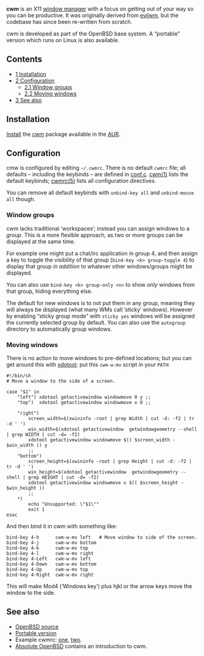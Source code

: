 **cwm** is an X11 [window manager](/index.php/Window_manager "Window manager") with a focus on getting out of your way so you can be productive. It was originally derived from [evilwm](/index.php/Evilwm "Evilwm"), but the codebase has since been re-written from scratch.

cwm is developed as part of the OpenBSD base system. A “portable” version which runs on Linux is also available.

## Contents

*   [1 Installation](#Installation)
*   [2 Configuration](#Configuration)
    *   [2.1 Window groups](#Window_groups)
    *   [2.2 Moving windows](#Moving_windows)
*   [3 See also](#See_also)

## Installation

[Install](/index.php/Install "Install") the [cwm](https://aur.archlinux.org/packages/cwm/) package available in the [AUR](/index.php/AUR "AUR").

## Configuration

cmw is configured by editing `~/.cwmrc`. There is no default `cwmrc` file; all defaults – including the keybinds – are defined in [conf.c](https://github.com/chneukirchen/cwm/blob/linux/conf.c). [cwm(1)](https://man.openbsd.org/cwm.1) lists the default keybinds; [cwmrc(5)](https://man.openbsd.org/cwmrc.5) lists all configuration directives.

You can remove all default keybinds with `unbind-key all` and `unbind-mouse all` though.

### Window groups

cwm lacks traditional ‘workspaces’; instead you can assign windows to a *group*. This is a more flexible approach, as two or more groups can be displayed at the same time.

For example one might put a chat/irc application in group 4, and then assign a key to toggle the visibility of that group (`bind-key <k> group-toggle 4`) to display that group *in addition* to whatever other windows/groups might be displayed.

You can also use `bind-key <k> group-only <n>` to show *only* windows from that group, hiding everything else.

The default for new windows is to not put them in any group, meaning they will always be displayed (what many WMs call ‘sticky’ windows). However by enabling “sticky group mode” with `sticky yes` windows will be assigned the currently selected group by default. You can also use the `autogroup` directory to automatically group windows.

### Moving windows

There is no action to move windows to pre-defined locations; but you can get around this with [xdotool](https://www.archlinux.org/packages/?name=xdotool); put this `cwm-w-mv` script in your `PATH`:

```
#!/bin/sh
# Move a window to the side of a screen.

case "$1" in
	"left") xdotool getactivewindow windowmove 0 y ;;
	"top")  xdotool getactivewindow windowmove x 0 ;;

	"right")
		screen_width=$(xwininfo -root | grep Width | cut -d: -f2 | tr -d ' ')
		win_width=$(xdotool getactivewindow  getwindowgeometry --shell | grep WIDTH | cut -d= -f2)
		xdotool getactivewindow windowmove $(( $screen_width - $win_width )) y
		;;
	"bottom")
		screen_height=$(xwininfo -root | grep Height | cut -d: -f2 | tr -d ' ')
		win_height=$(xdotool getactivewindow  getwindowgeometry --shell | grep HEIGHT | cut -d= -f2)
		xdotool getactivewindow windowmove x $(( $screen_height - $win_height ))
		;;
	*)
		echo "Unsupported: \"$1\""
		exit 1
esac

```

And then bind it in cwm with something like:

```
bind-key 4-h      cwm-w-mv left   # Move window to side of the screen.
bind-key 4-j      cwm-w-mv bottom
bind-key 4-k      cwm-w-mv top
bind-key 4-l      cwm-w-mv right
bind-key 4-Left   cwm-w-mv left
bind-key 4-Down   cwm-w-mv bottom
bind-key 4-Up     cwm-w-mv top
bind-key 4-Right  cwm-w-mv right

```

This will make Mod4 (‘Windows key’) plus hjkl or the arrow keys move the window to the side.

## See also

*   [OpenBSD source](http://cvsweb.openbsd.org/cgi-bin/cvsweb/xenocara/app/cwm/)
*   [Portable version](https://github.com/chneukirchen/cwm)
*   Example cwmrc: [one](https://blather.michaelwlucas.com/archives/873), [two](https://github.com/Carpetsmoker/dotfiles/blob/master/x11/cwmrc).
*   [Absolute OpenBSD](https://www.nostarch.com/obenbsd2e) contains an introduction to cwm.